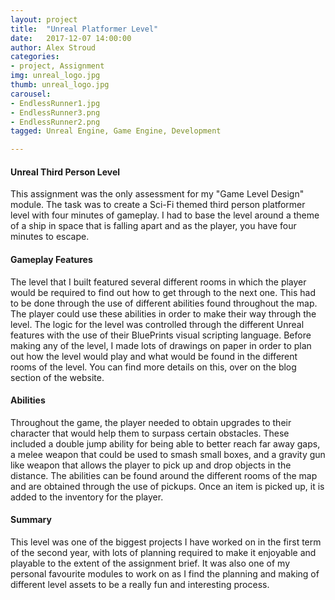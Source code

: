 ```yaml
---
layout: project
title:  "Unreal Platformer Level"
date:   2017-12-07 14:00:00
author: Alex Stroud
categories:
- project, Assignment
img: unreal_logo.jpg
thumb: unreal_logo.jpg
carousel:
- EndlessRunner1.jpg
- EndlessRunner3.png
- EndlessRunner2.png
tagged: Unreal Engine, Game Engine, Development

---
```


#### Unreal Third Person Level

This assignment was the only assessment for my "Game Level Design" module. The task was to create a Sci-Fi themed third person platformer level with four minutes of gameplay. I had to base the level around a theme of a ship in space that is falling apart and as the player, you have four minutes to escape.


#### Gameplay Features

The level that I built featured several different rooms in which the player would be required to find out how to get through to the next one. This had to be done through the use of different abilities found throughout the map. The player could use these abilities in order to make their way through the level. The logic for the level was controlled through the different Unreal features with the use of their BluePrints visual scripting language. Before making any of the level, I made lots of drawings on paper in order to plan out how the level would play and what would be found in the different rooms of the level. You can find more details on this, over on the blog section of the website.


#### Abilities

Throughout the game, the player needed to obtain upgrades to their character that would help them to surpass certain obstacles. These included a double jump ability for being able to better reach far away gaps, a melee weapon that could be used to smash small boxes, and a gravity gun like weapon that allows the player to pick up and drop objects in the distance.
The abilities can be found around the different rooms of the map and are obtained through the use of pickups. Once an item is picked up, it is added to the inventory for the player.


#### Summary
This level was one of the biggest projects I have worked on in the first term of the second year, with lots of planning required to make it enjoyable and playable to the extent of the assignment brief. It was also one of my personal favourite modules to work on as I find the planning and making of different level assets to be a really fun and interesting process.
